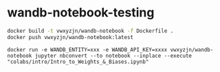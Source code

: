# wandb-notebook-testing


```bash
docker build -t vwxyzjn/wandb-notebook -f Dockerfile .
docker push vwxyzjn/wandb-notebook:latest
```


```
docker run -e WANDB_ENTITY=xxx -e WANDB_API_KEY=xxxx vwxyzjn/wandb-notebook jupyter nbconvert --to notebook --inplace --execute "colabs/intro/Intro_to_Weights_&_Biases.ipynb"
```